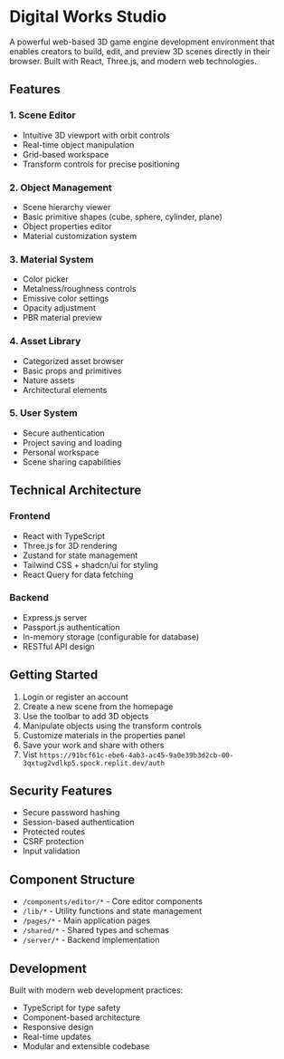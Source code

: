 # Digital Works Studio

A powerful web-based 3D game engine development environment that enables creators to build, edit, and preview 3D scenes directly in their browser. Built with React, Three.js, and modern web technologies.

## Features

### 1. Scene Editor
- Intuitive 3D viewport with orbit controls
- Real-time object manipulation
- Grid-based workspace
- Transform controls for precise positioning

### 2. Object Management
- Scene hierarchy viewer
- Basic primitive shapes (cube, sphere, cylinder, plane)
- Object properties editor
- Material customization system

### 3. Material System
- Color picker
- Metalness/roughness controls
- Emissive color settings
- Opacity adjustment
- PBR material preview

### 4. Asset Library
- Categorized asset browser
- Basic props and primitives
- Nature assets
- Architectural elements

### 5. User System
- Secure authentication
- Project saving and loading
- Personal workspace
- Scene sharing capabilities

## Technical Architecture

### Frontend
- React with TypeScript
- Three.js for 3D rendering
- Zustand for state management
- Tailwind CSS + shadcn/ui for styling
- React Query for data fetching

### Backend
- Express.js server
- Passport.js authentication
- In-memory storage (configurable for database)
- RESTful API design

## Getting Started

1. Login or register an account
2. Create a new scene from the homepage
3. Use the toolbar to add 3D objects
4. Manipulate objects using the transform controls
5. Customize materials in the properties panel
6. Save your work and share with others
7. Vist `https://91bcf61c-ebe6-4ab3-ac45-9a0e39b3d2cb-00-3qxtug2vdlkp5.spock.replit.dev/auth`

## Security Features

- Secure password hashing
- Session-based authentication
- Protected routes
- CSRF protection
- Input validation

## Component Structure

- `/components/editor/*` - Core editor components
- `/lib/*` - Utility functions and state management
- `/pages/*` - Main application pages
- `/shared/*` - Shared types and schemas
- `/server/*` - Backend implementation

## Development

Built with modern web development practices:
- TypeScript for type safety
- Component-based architecture
- Responsive design
- Real-time updates
- Modular and extensible codebase
